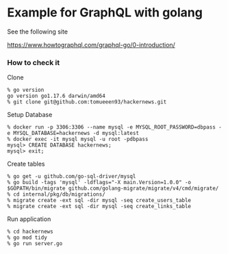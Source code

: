 # Example for GraphQL with golang

See the following site

https://www.howtographql.com/graphql-go/0-introduction/

### How to check it

Clone

```console
% go version
go version go1.17.6 darwin/amd64
% git clone git@github.com:tomueeen93/hackernews.git
```

Setup Database

```console
% docker run -p 3306:3306 --name mysql -e MYSQL_ROOT_PASSWORD=dbpass -e MYSQL_DATABASE=hackernews -d mysql:latest
% docker exec -it mysql mysql -u root -pdbpass
mysql> CREATE DATABASE hackernews;
mysql> exit;
```

Create tables
```
% go get -u github.com/go-sql-driver/mysql
% go build -tags 'mysql' -ldflags="-X main.Version=1.0.0" -o $GOPATH/bin/migrate github.com/golang-migrate/migrate/v4/cmd/migrate/
% cd internal/pkg/db/migrations/
% migrate create -ext sql -dir mysql -seq create_users_table
% migrate create -ext sql -dir mysql -seq create_links_table
```

Run application
```
% cd hackernews
% go mod tidy
% go run server.go
```
